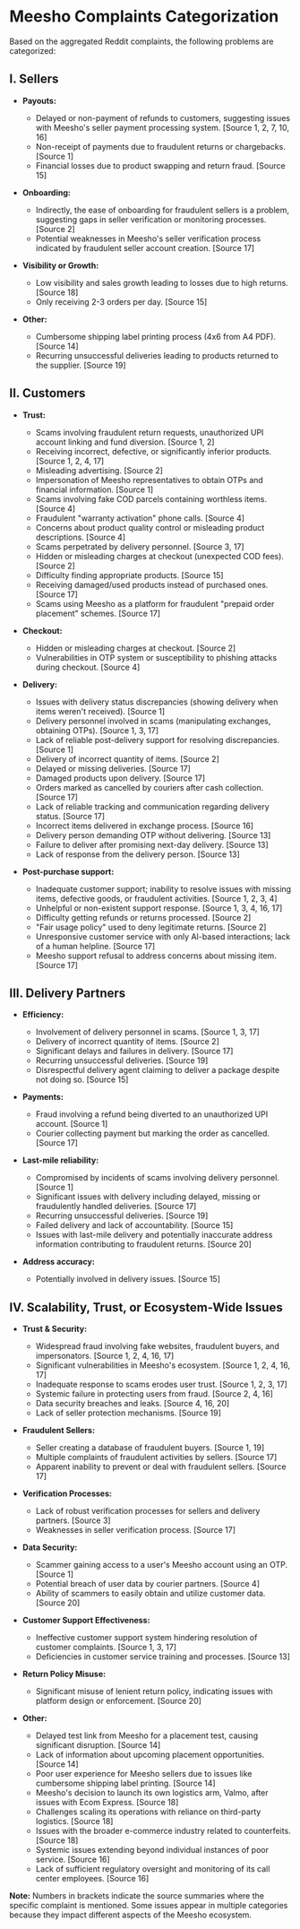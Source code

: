 # Meesho Complaints Categorization

Based on the aggregated Reddit complaints, the following problems are categorized:

## I. Sellers

* **Payouts:**
    * Delayed or non-payment of refunds to customers, suggesting issues with Meesho's seller payment processing system. [Source 1, 2, 7, 10, 16]
    * Non-receipt of payments due to fraudulent returns or chargebacks. [Source 1]
    * Financial losses due to product swapping and return fraud. [Source 15]

* **Onboarding:**
    * Indirectly, the ease of onboarding for fraudulent sellers is a problem, suggesting gaps in seller verification or monitoring processes. [Source 2]
    * Potential weaknesses in Meesho's seller verification process indicated by fraudulent seller account creation. [Source 17]

* **Visibility or Growth:**
    * Low visibility and sales growth leading to losses due to high returns. [Source 18]
    * Only receiving 2-3 orders per day. [Source 15]


* **Other:**
    * Cumbersome shipping label printing process (4x6 from A4 PDF). [Source 14]
    * Recurring unsuccessful deliveries leading to products returned to the supplier. [Source 19]


## II. Customers

* **Trust:**
    * Scams involving fraudulent return requests, unauthorized UPI account linking and fund diversion. [Source 1, 2]
    * Receiving incorrect, defective, or significantly inferior products. [Source 1, 2, 4, 17]
    * Misleading advertising. [Source 2]
    * Impersonation of Meesho representatives to obtain OTPs and financial information. [Source 1]
    * Scams involving fake COD parcels containing worthless items. [Source 4]
    * Fraudulent "warranty activation" phone calls. [Source 4]
    * Concerns about product quality control or misleading product descriptions. [Source 4]
    * Scams perpetrated by delivery personnel. [Source 3, 17]
    * Hidden or misleading charges at checkout (unexpected COD fees). [Source 2]
    * Difficulty finding appropriate products. [Source 15]
    * Receiving damaged/used products instead of purchased ones. [Source 17]
    * Scams using Meesho as a platform for fraudulent "prepaid order placement" schemes. [Source 17]


* **Checkout:**
    * Hidden or misleading charges at checkout. [Source 2]
    * Vulnerabilities in OTP system or susceptibility to phishing attacks during checkout. [Source 4]

* **Delivery:**
    * Issues with delivery status discrepancies (showing delivery when items weren't received). [Source 1]
    * Delivery personnel involved in scams (manipulating exchanges, obtaining OTPs). [Source 1, 3, 17]
    * Lack of reliable post-delivery support for resolving discrepancies. [Source 1]
    * Delivery of incorrect quantity of items. [Source 2]
    * Delayed or missing deliveries. [Source 17]
    * Damaged products upon delivery. [Source 17]
    * Orders marked as cancelled by couriers after cash collection. [Source 17]
    * Lack of reliable tracking and communication regarding delivery status. [Source 17]
    * Incorrect items delivered in exchange process. [Source 16]
    * Delivery person demanding OTP without delivering. [Source 13]
    * Failure to deliver after promising next-day delivery. [Source 13]
    * Lack of response from the delivery person. [Source 13]


* **Post-purchase support:**
    * Inadequate customer support; inability to resolve issues with missing items, defective goods, or fraudulent activities. [Source 1, 2, 3, 4]
    * Unhelpful or non-existent support response. [Source 1, 3, 4, 16, 17]
    * Difficulty getting refunds or returns processed. [Source 2]
    * "Fair usage policy" used to deny legitimate returns. [Source 2]
    * Unresponsive customer service with only AI-based interactions; lack of a human helpline. [Source 17]
    * Meesho support refusal to address concerns about missing item. [Source 17]



## III. Delivery Partners

* **Efficiency:**
    * Involvement of delivery personnel in scams. [Source 1, 3, 17]
    * Delivery of incorrect quantity of items. [Source 2]
    * Significant delays and failures in delivery. [Source 17]
    * Recurring unsuccessful deliveries. [Source 19]
    * Disrespectful delivery agent claiming to deliver a package despite not doing so. [Source 15]

* **Payments:**
    * Fraud involving a refund being diverted to an unauthorized UPI account. [Source 1]
    * Courier collecting payment but marking the order as cancelled. [Source 17]


* **Last-mile reliability:**
    * Compromised by incidents of scams involving delivery personnel. [Source 1]
    * Significant issues with delivery including delayed, missing or fraudulently handled deliveries. [Source 17]
    * Recurring unsuccessful deliveries. [Source 19]
    * Failed delivery and lack of accountability. [Source 15]
    *  Issues with last-mile delivery and potentially inaccurate address information contributing to fraudulent returns. [Source 20]


* **Address accuracy:**
    * Potentially involved in delivery issues. [Source 15]


## IV. Scalability, Trust, or Ecosystem-Wide Issues

* **Trust & Security:**
    * Widespread fraud involving fake websites, fraudulent buyers, and impersonators. [Source 1, 2, 4, 16, 17]
    * Significant vulnerabilities in Meesho's ecosystem. [Source 1, 2, 4, 16, 17]
    * Inadequate response to scams erodes user trust. [Source 1, 2, 3, 17]
    * Systemic failure in protecting users from fraud. [Source 2, 4, 16]
    * Data security breaches and leaks. [Source 4, 16, 20]
    * Lack of seller protection mechanisms. [Source 19]


* **Fraudulent Sellers:**
    * Seller creating a database of fraudulent buyers. [Source 1, 19]
    * Multiple complaints of fraudulent activities by sellers. [Source 17]
    * Apparent inability to prevent or deal with fraudulent sellers. [Source 17]


* **Verification Processes:**
    * Lack of robust verification processes for sellers and delivery partners. [Source 3]
    * Weaknesses in seller verification process. [Source 17]


* **Data Security:**
    * Scammer gaining access to a user's Meesho account using an OTP. [Source 1]
    * Potential breach of user data by courier partners. [Source 4]
    * Ability of scammers to easily obtain and utilize customer data. [Source 20]


* **Customer Support Effectiveness:**
    * Ineffective customer support system hindering resolution of customer complaints. [Source 1, 3, 17]
    * Deficiencies in customer service training and processes. [Source 13]


* **Return Policy Misuse:**
    * Significant misuse of lenient return policy, indicating issues with platform design or enforcement. [Source 20]

* **Other:**
    * Delayed test link from Meesho for a placement test, causing significant disruption. [Source 14]
    * Lack of information about upcoming placement opportunities. [Source 14]
    * Poor user experience for Meesho sellers due to issues like cumbersome shipping label printing. [Source 14]
    * Meesho's decision to launch its own logistics arm, Valmo, after issues with Ecom Express. [Source 18]
    * Challenges scaling its operations with reliance on third-party logistics. [Source 18]
    * Issues with the broader e-commerce industry related to counterfeits. [Source 18]
    * Systemic issues extending beyond individual instances of poor service. [Source 16]
    *  Lack of sufficient regulatory oversight and monitoring of its call center employees. [Source 16]



**Note:** Numbers in brackets indicate the source summaries where the specific complaint is mentioned.  Some issues appear in multiple categories because they impact different aspects of the Meesho ecosystem.
